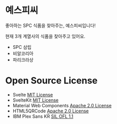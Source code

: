 # 예스피씨

좋아하는 SPC 식품을 찾아주는, 예스피씨입니다!

현재 3개 계열사의 식품을 찾아주고 있어요.

- SPC 삼립
- 비알코리아
- 파리크라상

# Open Source License

- Svelte [MIT License](https://github.com/sveltejs/svelte/blob/master/LICENSE.md)
- SvelteKit [MIT License](https://github.com/sveltejs/kit/blob/master/LICENSE)
- Material Web Components [Apache 2.0 License](https://github.com/material-components/material-web/blob/master/LICENSE)
- HTML5QRCode [Apache 2.0 License](https://github.com/mebjas/html5-qrcode/blob/master/LICENSE)
- IBM Plex Sans KR [SIL OFL 1.1](https://github.com/IBM/plex/blob/master/LICENSE.txt)